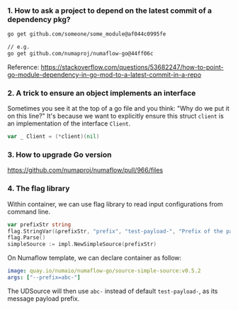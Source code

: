 ### 1. How to ask a project to depend on the latest commit of a dependency pkg?

```bash
go get github.com/someone/some_module@af044c0995fe

// e.g.
go get github.com/numaproj/numaflow-go@44ff06c
```

Reference: https://stackoverflow.com/questions/53682247/how-to-point-go-module-dependency-in-go-mod-to-a-latest-commit-in-a-repo

### 2. A trick to ensure an object implements an interface

Sometimes you see it at the top of a go file and you think: "Why do we put it on this line?" It's because we want to explicitly ensure this struct `client` is an implementation of the interface `Client`.

```go
var _ Client = (*client)(nil)
```

### 3. How to upgrade Go version

https://github.com/numaproj/numaflow/pull/966/files

### 4. The flag library

Within container, we can use flag library to read input configurations from command line.

```go
var prefixStr string
flag.StringVar(&prefixStr, "prefix", "test-payload-", "Prefix of the payload")
flag.Parse()
simpleSource := impl.NewSimpleSource(prefixStr)
```

On Numaflow template, we can declare container as follow:

```yaml
image: quay.io/numaio/numaflow-go/source-simple-source:v0.5.2
args: ["--prefix=abc-"]
```

The UDSource will then use `abc-` instead of default `test-payload-`, as its message payload prefix.
